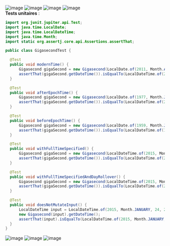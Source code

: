 ![image](https://github.com/davidnhn/exercism-java/assets/34092600/e2cb16f4-85e9-4129-9b17-e92e3823ec57)
![image](https://github.com/davidnhn/exercism-java/assets/34092600/d1cc52a0-7508-434b-b711-f23bbb8cfc4f)
![image](https://github.com/davidnhn/exercism-java/assets/34092600/cb199463-7ed3-4063-8ae6-c9eedb2bf356)
![image](https://github.com/davidnhn/exercism-java/assets/34092600/dec46766-86a3-4659-9819-74066eb00b6d) <br>
**Tests unitaires** : 
  ```java
import org.junit.jupiter.api.Test;
import java.time.LocalDate;
import java.time.LocalDateTime;
import java.time.Month;
import static org.assertj.core.api.Assertions.assertThat;

public class GigasecondTest {

    @Test
    public void modernTime() {
        Gigasecond gigaSecond = new Gigasecond(LocalDate.of(2011, Month.APRIL, 25));
        assertThat(gigaSecond.getDateTime()).isEqualTo(LocalDateTime.of(2043, Month.JANUARY, 1, 1, 46, 40));
    }

    @Test
    public void afterEpochTime() {
        Gigasecond gigaSecond = new Gigasecond(LocalDate.of(1977, Month.JUNE, 13));
        assertThat(gigaSecond.getDateTime()).isEqualTo(LocalDateTime.of(2009, Month.FEBRUARY, 19, 1, 46, 40));
    }

    @Test
    public void beforeEpochTime() {
        Gigasecond gigaSecond = new Gigasecond(LocalDate.of(1959, Month.JULY, 19));
        assertThat(gigaSecond.getDateTime()).isEqualTo(LocalDateTime.of(1991, Month.MARCH, 27, 1, 46, 40));
    }

    @Test
    public void withFullTimeSpecified() {
        Gigasecond gigaSecond = new Gigasecond(LocalDateTime.of(2015, Month.JANUARY, 24, 22, 0, 0));
        assertThat(gigaSecond.getDateTime()).isEqualTo(LocalDateTime.of(2046, Month.OCTOBER, 2, 23, 46, 40));
    }

    @Test
    public void withFullTimeSpecifiedAndDayRollover() {
        Gigasecond gigaSecond = new Gigasecond(LocalDateTime.of(2015, Month.JANUARY, 24, 23, 59, 59));
        assertThat(gigaSecond.getDateTime()).isEqualTo(LocalDateTime.of(2046, Month.OCTOBER, 3, 1, 46, 39));
    }

    @Test
    public void doesNotMutateInput() {
        LocalDateTime input = LocalDateTime.of(2015, Month.JANUARY, 24, 23, 59, 59);
        new Gigasecond(input).getDateTime();
        assertThat(input).isEqualTo(LocalDateTime.of(2015, Month.JANUARY, 24, 23, 59, 59));
    }
}

```

![image](https://github.com/davidnhn/exercism-java/assets/34092600/d5a25fae-399d-4a9f-b6f1-8b620a4a30c7)
![image](https://github.com/davidnhn/exercism-java/assets/34092600/6e2fa5e0-af3c-4cf1-b1b2-0cb25176d473)
![image](https://github.com/davidnhn/exercism-java/assets/34092600/66f5ef05-2427-4745-9148-1075351e97d8)

